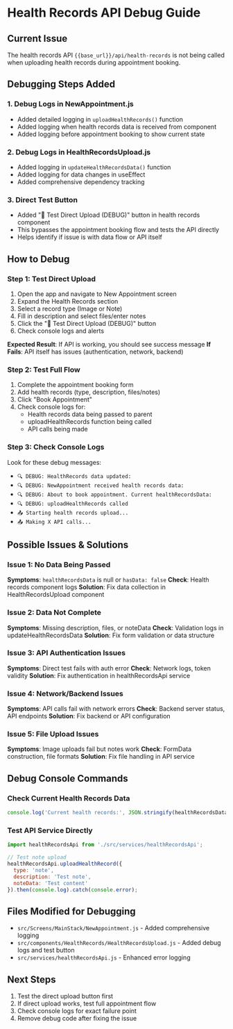 # Health Records API Debug Guide

## Current Issue
The health records API `{{base_url}}/api/health-records` is not being called when uploading health records during appointment booking.

## Debugging Steps Added

### 1. Debug Logs in NewAppointment.js
- Added detailed logging in `uploadHealthRecords()` function
- Added logging when health records data is received from component
- Added logging before appointment booking to show current state

### 2. Debug Logs in HealthRecordsUpload.js
- Added logging in `updateHealthRecordsData()` function
- Added logging for data changes in useEffect
- Added comprehensive dependency tracking

### 3. Direct Test Button
- Added "🧪 Test Direct Upload (DEBUG)" button in health records component
- This bypasses the appointment booking flow and tests the API directly
- Helps identify if issue is with data flow or API itself

## How to Debug

### Step 1: Test Direct Upload
1. Open the app and navigate to New Appointment screen
2. Expand the Health Records section
3. Select a record type (Image or Note)
4. Fill in description and select files/enter notes
5. Click the "🧪 Test Direct Upload (DEBUG)" button
6. Check console logs and alerts

**Expected Result**: If API is working, you should see success message
**If Fails**: API itself has issues (authentication, network, backend)

### Step 2: Test Full Flow
1. Complete the appointment booking form
2. Add health records (type, description, files/notes)
3. Click "Book Appointment"
4. Check console logs for:
   - Health records data being passed to parent
   - uploadHealthRecords function being called
   - API calls being made

### Step 3: Check Console Logs
Look for these debug messages:
- `🔍 DEBUG: HealthRecords data updated:`
- `🔍 DEBUG: NewAppointment received health records data:`
- `🔍 DEBUG: About to book appointment. Current healthRecordsData:`
- `🔍 DEBUG: uploadHealthRecords called`
- `📤 Starting health records upload...`
- `📤 Making X API calls...`

## Possible Issues & Solutions

### Issue 1: No Data Being Passed
**Symptoms**: `healthRecordsData` is null or `hasData: false`
**Check**: Health records component logs
**Solution**: Fix data collection in HealthRecordsUpload component

### Issue 2: Data Not Complete
**Symptoms**: Missing description, files, or noteData
**Check**: Validation logs in updateHealthRecordsData
**Solution**: Fix form validation or data structure

### Issue 3: API Authentication Issues
**Symptoms**: Direct test fails with auth error
**Check**: Network logs, token validity
**Solution**: Fix authentication in healthRecordsApi service

### Issue 4: Network/Backend Issues
**Symptoms**: API calls fail with network errors
**Check**: Backend server status, API endpoints
**Solution**: Fix backend or API configuration

### Issue 5: File Upload Issues
**Symptoms**: Image uploads fail but notes work
**Check**: FormData construction, file formats
**Solution**: Fix file handling in API service

## Debug Console Commands

### Check Current Health Records Data
```javascript
console.log('Current health records:', JSON.stringify(healthRecordsData, null, 2));
```

### Test API Service Directly
```javascript
import healthRecordsApi from './src/services/healthRecordsApi';

// Test note upload
healthRecordsApi.uploadHealthRecord({
  type: 'note',
  description: 'Test note',
  noteData: 'Test content'
}).then(console.log).catch(console.error);
```

## Files Modified for Debugging
- `src/Screens/MainStack/NewAppointment.js` - Added comprehensive logging
- `src/components/HealthRecords/HealthRecordsUpload.js` - Added debug logs and test button
- `src/services/healthRecordsApi.js` - Enhanced error logging

## Next Steps
1. Test the direct upload button first
2. If direct upload works, test full appointment flow
3. Check console logs for exact failure point
4. Remove debug code after fixing the issue
